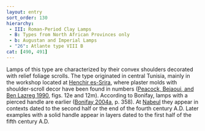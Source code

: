 ```yaml
---
layout: entry
sort_order: 130
hierarchy:
 - III: Roman-Period Clay Lamps
 - B: Types from North African Provinces only
 - b: Augustan and Imperial Lamps
 - "26": Atlante type VIII B
cat: [490, 491]
---
```


Lamps of this type are characterized by their convex shoulders decorated with relief foliage scrolls. The type originated in central Tunisia, mainly in the workshop located at <a href='../../map/#loc_324738'>Henchir es-Srira</a>, where plaster molds with shoulder-scroll decor have been found in numbers (<a href='../../bibliography/#peacock-bejaoui-ben-lazreg-1990'>Peacock, Bejaoui, and Ben Lazreg 1990</a>, figs. 12e and 12m). According to Bonifay, lamps with a pierced handle are earlier (<a href='../../bibliography/#bonifay-2004a'>Bonifay 2004a</a>, p. 358). At <a href='../../map/#loc_315093'>Nabeul</a> they appear in contexts dated to the second half or the end of the fourth century A.D. Later examples with a solid handle appear in layers dated to the first half of the fifth century A.D.
